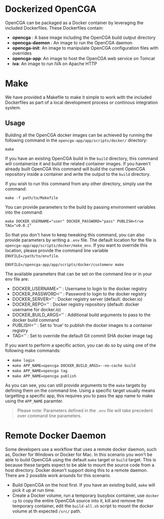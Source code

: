 # Dockerized OpenCGA
OpenCGA can be packaged as a Docker container by leveraging the included Dockerfiles.
These Dockerfiles contain:
 - **opencga** : A base image including the OpenCGA build output directory
 - **opencga-daemon** : An image to run the OpenCGA daemon
 - **opencga-init**: An image to manipulate OpenCGA configuration files with overrides
 - **opencga-app**: An image to host the OpenCGA web service on Tomcat
 - **iva**: An image to run IVA on Apache HTTP

# Make
We have provided a Makefile to make it simple to work with the included Dockerfiles as part of a local development process or continous integration system.

## Usage
Building all the OpenCGA docker images can be achieved by running the following command in the `opencga-app/app/scripts/docker/` directory:

`make`

If you have an existing OpenCGA build in the `build` directory, this command will containerize it and build the related container images. If you haven't already built OpenCGA this command will build the current OpenCGA repository inside a container and write the output to the `build` directory.

If you wish to run this command from any other directory, simply use the command:

`make -f path/to/Makefile`

You can provide parameters to the build by passing environment variables into the command:

`make DOCKER_USERNAME="user" DOCKER_PASSWORD="pass" PUBLISH=true TAG="v0.0.1"`

So that you don't have to keep tweaking this command, you can also provide parameters by writing a `.env` file. The default location for the file is `opencga-app/app/scripts/docker/make_env`. If you want to override this location, please provide the command line variable `ENVFILE=/path/to/envfile`.

`ENVFILE=/opencga-app/app/scripts/docker/customenv make`

The available parameters that can be set on the command line or in your env file are:
 - DOCKER_USERNAME=''   : Username to login to the docker registry
 - DOCKER_PASSWORD=''   : Password to login to the docker registry
 - DOCKER_SERVER=''     : Docker registry server (default: docker.io)
 - DOCKER_REPO=''       : Docker registry repository (default: docker username for docker.io)
 - DOCKER_BUILD_ARGS='' : Additional build arguments to pass to the docker build command
 - PUBLISH=''           : Set to 'true' to publish the docker images to a container registry
 - TAG=''               : Set to override the default Git commit SHA docker image tag

If you want to perform a specific action, you can do so by using one of the following make commands:
 - `make login`
 - `make APP_NAME=opencga DOCKER_BUILD_ARGS=--no-cache build`
 - `make APP_NAME=opencga tag`
 - `make APP_NAME=opencga publish`

As you can see, you can still provide arguments to the `make` targets by defining them on the command line. Using a specific target usually means targetting a specific app, this requires you to pass the app name to make using the `APP_NAME` paramter.

> Please note: Parameters defined in the `.env` file will take precedent over command line parameters.

# Remote Docker Daemon
Some developers use a workflow that uses a remote docker daemon, such as, Docker for Windows or Docker for Mac.
In this scenario you won't be able to build OpenCGA using the default `make` target or `build` target. This is because these targets expect to be able to mount the source code from a host directory. Docker doesn't support doing this to a remote daemon. There are 2 possible work arounds for this scenario.

 * Build OpenCGA on the host first. If you have an existing build, `make` will pick it up at run time.
 * Create a Docker volume, run a temporary busybox container, use `docker cp` to copy the entire OpenCGA source into it, kill and remove the temporary container, edit the `build-all.sh` script to mount the docker volume at th expected `/src/` path.